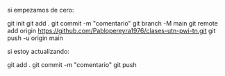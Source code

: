 si empezamos de cero:

git init 
git add . 
git commit -m "comentario" 
git branch -M main 
git remote add origin https://github.com/Pablopereyra1976/clases-utn-pwi-tn.git 
git push -u origin main 

si estoy actualizando:

git add . 
git commit -m "comentario" 
git push  
